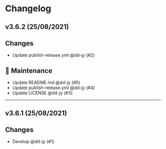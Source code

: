 # Changelog

## v3.6.2 (25/08/2021)
## Changes
- Update publish-release.yml @dd-jy (#2)

## 🔧 Maintenance

- Update README.md @dd-jy (#5)
- Update publish-release.yml @dd-jy (#4)
- Update LICENSE @dd-jy (#3)

---

## v3.6.1 (25/08/2021)
## Changes
- Develop @dd-jy (#1)

